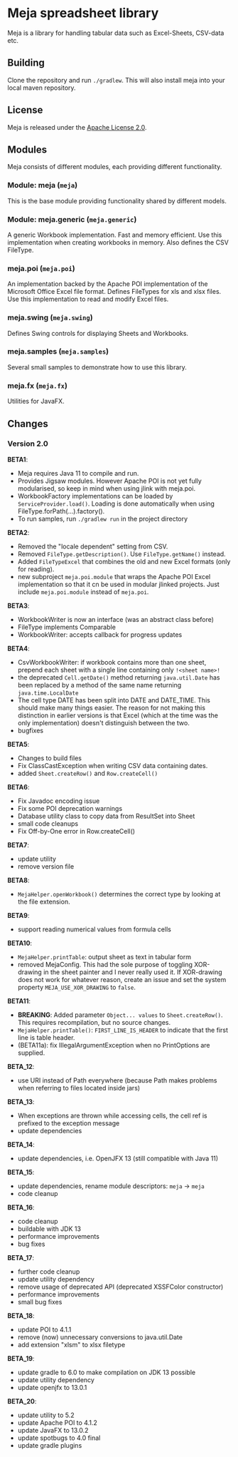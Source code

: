 # Meja spreadsheet library

Meja is a library for handling tabular data such as Excel-Sheets, CSV-data etc.

## Building

Clone the repository and run `./gradlew`. This will also install meja into your local maven repository.

## License

Meja is released under the [Apache License 2.0](http://www.apache.org/licenses/LICENSE-2.0).

## Modules

Meja consists of different modules, each providing different functionality.

### Module: meja (`meja`)

This is the base module providing functionality shared by different models.

### Module: meja.generic (`meja.generic`)

A generic Workbook implementation. Fast and memory efficient. Use this implementation when creating workbooks in memory. Also defines the CSV FileType.

### meja.poi (`meja.poi`)

An implementation backed by the Apache POI implementation of the Microsoft Office Excel file format. Defines FileTypes for xls and xlsx files. Use this implementation to read and modify Excel files.

### meja.swing (`meja.swing`)

Defines Swing controls for displaying Sheets and Workbooks.

### meja.samples (`meja.samples`)

Several small samples to demonstrate how to use this library.

### meja.fx (`meja.fx`)

Utilities for JavaFX.

## Changes

### Version 2.0

__BETA1__:

- Meja requires Java 11 to compile and run.
- Provides Jigsaw modules. However Apache POI is not yet fully modularised, so keep in mind when using jlink with meja.poi.
- WorkbookFactory implementations can be loaded by `ServiceProvider.load()`. Loading is done automatically when using FileType.forPath(...).factory().
- To run samples, run `./gradlew run` in the project directory

__BETA2__:

- Removed the "locale dependent" setting from CSV.
- Removed `FileType.getDescription()`. Use `FileType.getName()` instead.
- Added `FileTypeExcel` that combines the old and new Excel formats (only for reading).
- new subproject `meja.poi.module` that wraps the Apache POI Excel implementation so that it cn be used in modular jlinked projects. Just include `meja.poi.module` instead of `meja.poi`.

__BETA3__:

- WorkbookWriter is now an interface (was an abstract class before)
- FileType implements Comparable
- WorkbookWriter: accepts callback for progress updates

__BETA4__:

- CsvWorkbookWriter: if workbook contains more than one sheet, prepend each sheet with a single line containing only `!<sheet name>!`
- the deprecated `Cell.getDate()` method returning `java.util.Date` has been replaced by a method of the same name returning `java.time.LocalDate`
- The cell type DATE has been split into DATE and DATE_TIME. This should make many things easier. The reason for not making this distinction in earlier versions is that Excel (which at the time was the only implementation) doesn't distinguish between the two.
- bugfixes

__BETA5__:

- Changes to build files
- Fix ClassCastException when writing CSV data containing dates.
- added `Sheet.createRow()` and `Row.createCell()`

__BETA6__:

- Fix Javadoc encoding issue
- Fix some POI deprecation warnings
- Database utility class to copy data from ResultSet into Sheet
- small code cleanups
- Fix Off-by-One error in Row.createCell()

__BETA7__:

- update utility
- remove version file

__BETA8__:

- `MejaHelper.openWorkbook()` determines the correct type by looking at the file extension.

__BETA9__:

 - support reading numerical values from formula cells
 
__BETA10__:

 - `MejaHelper.printTable`: output sheet as text in tabular form
 - removed MejaConfig. This had the sole purpose of toggling XOR-drawing in the sheet painter and I never really used it. If XOR-drawing does not work for whatever reason, create an issue and set the system property `MEJA_USE_XOR_DRAWING` to `false`.

__BETA11__:

 - __BREAKING__: Added parameter `Object... values` to `Sheet.createRow()`. This requires recompilation, but no source changes.
 - `MejaHelper.printTable()`: `FIRST_LINE_IS_HEADER` to indicate that the first line is table header.
 - (BETA11a): fix IllegalArgumentException when no PrintOptions are supplied.
  
__BETA_12__:

 - use URI instead of Path everywhere (because Path makes problems when referring to files located inside jars)
 
__BETA_13__:

 - When exceptions are thrown while accessing cells, the cell ref is prefixed to the exception message
 - update dependencies

__BETA_14__:

 - update dependencies, i.e. OpenJFX 13 (still compatible with Java 11)

__BETA_15__:

 - update dependencies, rename module descriptors: `meja` -> `meja`
 - code cleanup
  
__BETA_16__:

 - code cleanup
 - buildable with JDK 13
 - performance improvements
 - bug fixes
 
__BETA_17__:

 - further code cleanup
 - update utility dependency
 - remove usage of deprecated API (deprecated XSSFColor constructor)
 - performance improvements
 - small bug fixes

__BETA_18__:

 - update POI to 4.1.1
 - remove (now) unnecessary conversions to java.util.Date
 - add extension "xlsm" to xlsx filetype

__BETA_19__:

 - update gradle to 6.0 to make compilation on JDK 13 possible
 - update utility dependency
 - update openjfx to 13.0.1

__BETA_20__:

 - update utility to 5.2
 - update Apache POI to 4.1.2
 - update JavaFX to 13.0.2
 - update spotbugs to 4.0 final
 - update gradle plugins
